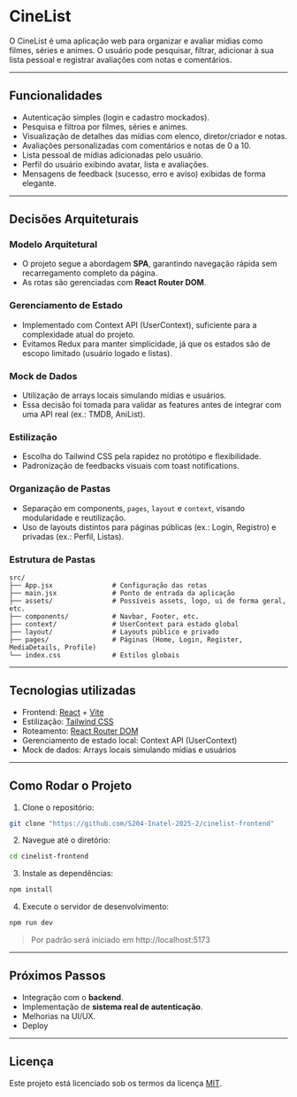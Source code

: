 # CineList

O CineList é uma aplicação web para organizar e avaliar mídias como filmes, séries e animes.
O usuário pode pesquisar, filtrar, adicionar à sua lista pessoal e registrar avaliações com notas e comentários.

---

## Funcionalidades

* Autenticação simples (login e cadastro mockados).
* Pesquisa e filtroa por filmes, séries e animes.
* Visualização de detalhes das mídias com elenco, diretor/criador e notas.
* Avaliações personalizadas com comentários e notas de 0 a 10.
* Lista pessoal de mídias adicionadas pelo usuário.
* Perfil do usuário exibindo avatar, lista e avaliações.
* Mensagens de feedback (sucesso, erro e aviso) exibidas de forma elegante.

---

## Decisões Arquiteturais

### Modelo Arquitetural

* O projeto segue a abordagem **SPA**, garantindo navegação rápida sem recarregamento completo da página.
* As rotas são gerenciadas com **React Router DOM**.

### Gerenciamento de Estado

* Implementado com Context API (UserContext), suficiente para a complexidade atual do projeto.
* Evitamos Redux para manter simplicidade, já que os estados são de escopo limitado (usuário logado e listas).

### Mock de Dados

* Utilização de arrays locais simulando mídias e usuários.
* Essa decisão foi tomada para validar as features antes de integrar com uma API real (ex.: TMDB, AniList).

### Estilização

* Escolha do Tailwind CSS pela rapidez no protótipo e flexibilidade.
* Padronização de feedbacks visuais com toast notifications.

### Organização de Pastas

* Separação em components, `pages`, `layout` e `context`, visando modularidade e reutilização.
* Uso de layouts distintos para páginas públicas (ex.: Login, Registro) e privadas (ex.: Perfil, Listas).

### Estrutura de Pastas

```
src/
├── App.jsx               # Configuração das rotas
├── main.jsx              # Ponto de entrada da aplicação
├── assets/               # Possíveis assets, logo, ui de forma geral, etc.
├── components/           # Navbar, Footer, etc.
├── context/              # UserContext para estado global
├── layout/               # Layouts público e privado
├── pages/                # Páginas (Home, Login, Register, MediaDetails, Profile)
└── index.css             # Estilos globais
```

---

## Tecnologias utilizadas

* Frontend: [React](https://react.dev/) + [Vite](https://vitejs.dev/)
* Estilização: [Tailwind CSS](https://tailwindcss.com)
* Roteamento: [React Router DOM](https://reactrouter.com/)
* Gerenciamento de estado local: Context API (UserContext)
* Mock de dados: Arrays locais simulando mídias e usuários

---

## Como Rodar o Projeto

1. Clone o repositório:

```bash
git clone "https://github.com/S204-Inatel-2025-2/cinelist-frontend"
```

2. Navegue até o diretório:

```bash
cd cinelist-frontend
```

3. Instale as dependências:

```bash
npm install
```

4. Execute o servidor de desenvolvimento:

```bash
npm run dev
```
> Por padrão será iniciado em http://localhost:5173

---

## Próximos Passos

* Integração com o **backend**.
* Implementação de **sistema real de autenticação**.
* Melhorias na UI/UX.
* Deploy

---

## Licença

Este projeto está licenciado sob os termos da licença [MIT](LICENSE).